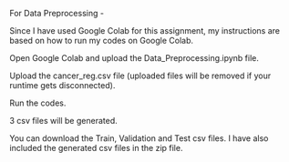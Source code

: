 For Data Preprocessing -  


Since I have used Google Colab for this assignment, my instructions are based on how to run my codes on Google Colab.  

Open Google Colab and upload the Data_Preprocessing.ipynb file.  

Upload the cancer_reg.csv file (uploaded files will be removed if your runtime gets disconnected).  

Run the codes.  

3 csv files will be generated.  

You can download the Train, Validation and Test csv files. I have also included the generated csv files in the zip file.  

